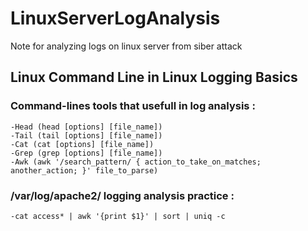 # LinuxServerLogAnalysis
Note for analyzing logs on linux server from siber attack

## Linux Command Line in Linux Logging Basics
### Command-lines tools that usefull in log analysis :
    -Head (head [options] [file_name])
    -Tail (tail [options] [file_name])
    -Cat (cat [options] [file_name])
    -Grep (grep [options] [file_name])
    -Awk (awk '/search_pattern/ { action_to_take_on_matches; another_action; }' file_to_parse)
### /var/log/apache2/ logging analysis practice :
    -cat access* | awk '{print $1}' | sort | uniq -c 

